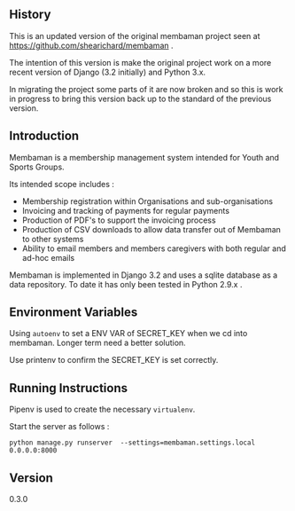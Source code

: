 History
------------
This is an updated version of the original membaman project seen at https://github.com/shearichard/membaman . 

The intention of this version is make the original project work on a more recent version of Django (3.2 initially) and Python 3.x.

In migrating the project some parts of it are now broken and so this is work in progress to bring this version back up to the standard of the previous version.

Introduction
------------
Membaman is a membership management system intended for Youth and Sports Groups.

Its intended scope includes :

 * Membership registration within Organisations and sub-organisations
 * Invoicing and tracking of payments for regular payments
 * Production of PDF's to support the invoicing process
 * Production of CSV downloads to allow data transfer out of Membaman to other systems
 * Ability to email members and members caregivers with both regular and ad-hoc emails

Membaman is implemented in Django 3.2 and uses a sqlite database as a data repository. To date it has only been tested in Python 2.9.x . 


Environment Variables
-------------------
Using `autoenv` to set a ENV VAR of SECRET_KEY when we cd into membaman. Longer term need a better solution.

Use printenv to confirm the SECRET_KEY is set correctly.

Running Instructions
-------------------
Pipenv is used to create the necessary `virtualenv`.

Start the server as follows :
```
python manage.py runserver  --settings=membaman.settings.local 0.0.0.0:8000
```

Version
--------
0.3.0
